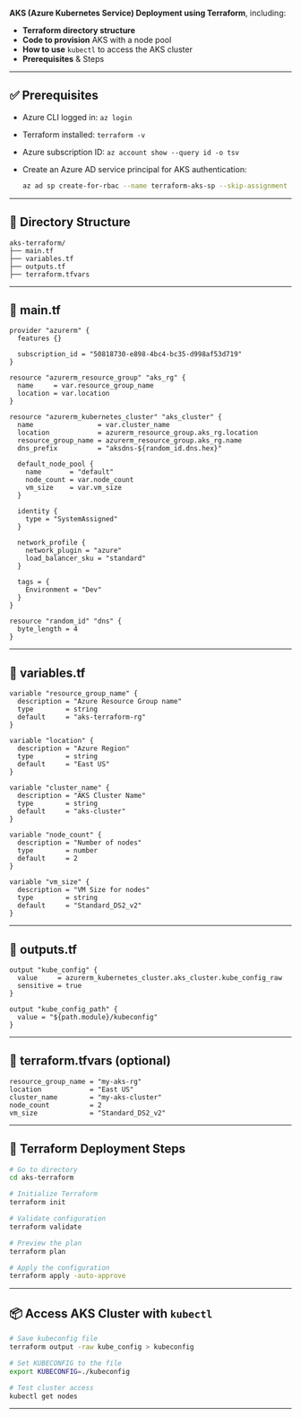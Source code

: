 **AKS (Azure Kubernetes Service) Deployment using Terraform**, including:

* **Terraform directory structure**
* **Code to provision** AKS with a node pool
* **How to use** `kubectl` to access the AKS cluster
* **Prerequisites** & Steps

---

## ✅ Prerequisites

* Azure CLI logged in: `az login`
* Terraform installed: `terraform -v`
* Azure subscription ID: `az account show --query id -o tsv`
* Create an Azure AD service principal for AKS authentication:

  ```bash
  az ad sp create-for-rbac --name terraform-aks-sp --skip-assignment
  ```

---

## 📁 Directory Structure

```
aks-terraform/
├── main.tf
├── variables.tf
├── outputs.tf
├── terraform.tfvars
```

---

## 📄 main.tf

```hcl
provider "azurerm" {
  features {}

  subscription_id = "50818730-e898-4bc4-bc35-d998af53d719"
}

resource "azurerm_resource_group" "aks_rg" {
  name     = var.resource_group_name
  location = var.location
}

resource "azurerm_kubernetes_cluster" "aks_cluster" {
  name                = var.cluster_name
  location            = azurerm_resource_group.aks_rg.location
  resource_group_name = azurerm_resource_group.aks_rg.name
  dns_prefix          = "aksdns-${random_id.dns.hex}"

  default_node_pool {
    name       = "default"
    node_count = var.node_count
    vm_size    = var.vm_size
  }

  identity {
    type = "SystemAssigned"
  }

  network_profile {
    network_plugin = "azure"
    load_balancer_sku = "standard"
  }

  tags = {
    Environment = "Dev"
  }
}

resource "random_id" "dns" {
  byte_length = 4
}
```

---

## 📄 variables.tf

```hcl
variable "resource_group_name" {
  description = "Azure Resource Group name"
  type        = string
  default     = "aks-terraform-rg"
}

variable "location" {
  description = "Azure Region"
  type        = string
  default     = "East US"
}

variable "cluster_name" {
  description = "AKS Cluster Name"
  type        = string
  default     = "aks-cluster"
}

variable "node_count" {
  description = "Number of nodes"
  type        = number
  default     = 2
}

variable "vm_size" {
  description = "VM Size for nodes"
  type        = string
  default     = "Standard_DS2_v2"
}
```

---

## 📄 outputs.tf

```hcl
output "kube_config" {
  value     = azurerm_kubernetes_cluster.aks_cluster.kube_config_raw
  sensitive = true
}

output "kube_config_path" {
  value = "${path.module}/kubeconfig"
}
```

---

## 📄 terraform.tfvars (optional)

```hcl
resource_group_name = "my-aks-rg"
location            = "East US"
cluster_name        = "my-aks-cluster"
node_count          = 2
vm_size             = "Standard_DS2_v2"
```

---

## 🚀 Terraform Deployment Steps

```bash
# Go to directory
cd aks-terraform

# Initialize Terraform
terraform init

# Validate configuration
terraform validate

# Preview the plan
terraform plan

# Apply the configuration
terraform apply -auto-approve
```

---

## 📦 Access AKS Cluster with `kubectl`

```bash
# Save kubeconfig file
terraform output -raw kube_config > kubeconfig

# Set KUBECONFIG to the file
export KUBECONFIG=./kubeconfig

# Test cluster access
kubectl get nodes
```

---
